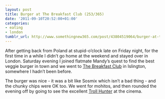 ```yaml
---
layout: post
title: Burger at The Breakfast Club (253/365)
date: '2011-09-10T20:52:00+01:00'
categories:
- eating
- london
tumblr_url: http://www.somethingnew365.com/post/43804519064/burger-at-the-breakfast-club-253365-15858
---
```

After getting back from Poland at stupid-o’clock late on Friday night, for the first time in a while I didn’t go home at the weekend and stayed over in London.
Saturday evening I joined flatmate Mandy’s quest to find the best veggie burger in town and we went to [The Breakfast Club](http://www.thebreakfastclubcafes.com/) in Islington, somewhere I hadn’t been before.

The burger was nice - it was a bit like Sosmix which isn’t a bad thing - and the chunky chips were OK too. We went for mohitos, and then rounded the evening off by going to see the excellent [Troll Hunter](http://www.imdb.com/title/tt1740707/) at the cinema.
